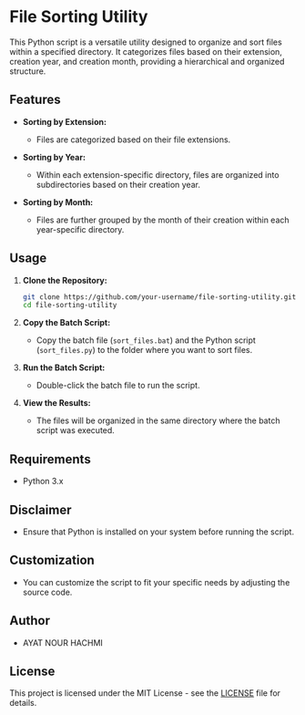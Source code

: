# File Sorting Utility

This Python script is a versatile utility designed to organize and sort files within a specified directory. It categorizes files based on their extension, creation year, and creation month, providing a hierarchical and organized structure.

## Features

- **Sorting by Extension:**
  - Files are categorized based on their file extensions.

- **Sorting by Year:**
  - Within each extension-specific directory, files are organized into subdirectories based on their creation year.

- **Sorting by Month:**
  - Files are further grouped by the month of their creation within each year-specific directory.

## Usage

1. **Clone the Repository:**
   ```bash
   git clone https://github.com/your-username/file-sorting-utility.git
   cd file-sorting-utility
   ```

2. **Copy the Batch Script:**
   - Copy the batch file (`sort_files.bat`) and the Python script (`sort_files.py`) to the folder where you want to sort files.

3. **Run the Batch Script:**
   - Double-click the batch file to run the script.

4. **View the Results:**
   - The files will be organized in the same directory where the batch script was executed.

## Requirements

- Python 3.x

## Disclaimer

- Ensure that Python is installed on your system before running the script.

## Customization

- You can customize the script to fit your specific needs by adjusting the source code.

## Author

- AYAT NOUR HACHMI

## License

This project is licensed under the MIT License - see the [LICENSE](LICENSE.txt) file for details.

